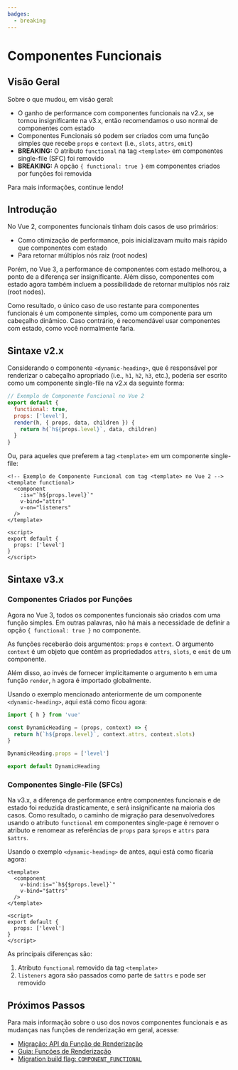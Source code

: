 ```yaml
---
badges:
  - breaking
---
```


# Componentes Funcionais <MigrationBadges :badges="$frontmatter.badges" />

## Visão Geral

Sobre o que mudou, em visão geral:

- O ganho de performance com componentes funcionais na v2.x, se tornou insignificante na v3.x, então recomendamos o uso normal de componentes com estado
- Componentes Funcionais só podem ser criados com uma função simples que recebe `props` e `context` (i.e., `slots`, `attrs`, `emit`)
- **BREAKING:** O atributo `functional` na tag `<template>` em componentes single-file (SFC) foi removido
- **BREAKING:** A opção `{ functional: true }` em componentes criados por funções foi removida

Para mais informações, continue lendo!

## Introdução

No Vue 2, componentes funcionais tinham dois casos de uso primários:

- Como otimização de performance, pois inicializavam muito mais rápido que componentes com estado
- Para retornar múltiplos nós raiz (root nodes)

Porém, no Vue 3, a performance de componentes com estado melhorou, a ponto de a diferença ser insignificante. Além disso, componentes com estado agora também incluem a possibilidade de retornar multiplos nós raiz (root nodes).

Como resultado, o único caso de uso restante para componentes funcionais é um componente simples, como um componente para um cabeçalho dinâmico. Caso contrário, é recomendável usar componentes com estado, como você normalmente faria.

## Sintaxe v2.x

Considerando o componente `<dynamic-heading>`, que é responsável por renderizar o cabeçalho apropriado (i.e., `h1`, `h2`, `h3`, etc.), poderia ser escrito como um componente single-file na v2.x da seguinte forma:

```js
// Exemplo de Componente Funcional no Vue 2
export default {
  functional: true,
  props: ['level'],
  render(h, { props, data, children }) {
    return h(`h${props.level}`, data, children)
  }
}
```

Ou, para aqueles que preferem a tag `<template>` em um componente single-file:

```vue
<!-- Exemplo de Componente Funcional com tag <template> no Vue 2 -->
<template functional>
  <component
    :is="`h${props.level}`"
    v-bind="attrs"
    v-on="listeners"
  />
</template>

<script>
export default {
  props: ['level']
}
</script>
```

## Sintaxe v3.x

### Componentes Criados por Funções

Agora no Vue 3, todos os componentes funcionais são criados com uma função simples. Em outras palavras, não há mais a necessidade de definir a opção `{ functional: true }` no componente.

As funções receberão dois argumentos: `props` e `context`. O argumento `context` é um objeto que contém as propriedados `attrs`, `slots`, e `emit` de um componente.

Além disso, ao invés de fornecer implicitamente o argumento `h` em uma função `render`, `h` agora é importado globalmente.

Usando o exemplo mencionado anteriormente de um componente `<dynamic-heading>`, aqui está como ficou agora:

```js
import { h } from 'vue'

const DynamicHeading = (props, context) => {
  return h(`h${props.level}`, context.attrs, context.slots)
}

DynamicHeading.props = ['level']

export default DynamicHeading
```

### Componentes Single-File (SFCs)

Na v3.x, a diferença de performance entre componentes funcionais e de estado foi reduzida drasticamente, e será insignificante na maioria dos casos. Como resultado, o caminho de migração para desenvolvedores usando o atributo `functional` em componentes single-page é remover o atributo e renomear as referências de `props` para `$props` e `attrs` para `$attrs`.

Usando o exemplo `<dynamic-heading>` de antes, aqui está como ficaria agora:

```vue{1,3,4}
<template>
  <component
    v-bind:is="`h${$props.level}`"
    v-bind="$attrs"
  />
</template>

<script>
export default {
  props: ['level']
}
</script>
```

As principais diferenças são:

1. Atributo `functional` removido da tag `<template>`
1. `listeners` agora são passados como parte de `$attrs` e pode ser removido

## Próximos Passos

Para mais informação sobre o uso dos novos componentes funcionais e as mudanças nas funções de renderização em geral, acesse:

- [Migração: API da Função de Renderização](/guide/migration/render-function-api.html)
- [Guia: Funções de Renderização](/guide/render-function.html)
- [Migration build flag: `COMPONENT_FUNCTIONAL`](migration-build.html#compat-configuration)
